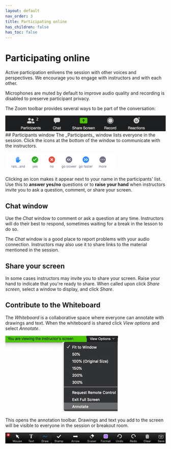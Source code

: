 ```yaml
---
layout: default
nav_order: 3
title: Participating online
has_children: false
has_toc: false
---
```

# Participating online

Active participation enlivens the session with other voices and perspectives. We encourage you to engage with instructors and with each other.

Microphones are muted by default to improve audio quality and recording is disabled to preserve participant privacy.

The Zoom toolbar provides several ways to be part of the conversation:

<img src="content/figures/zoom_toolbar.png" alt="Zoom toolbar" width="510"/>
<br/>
## Participants window
The _Participants_ window lists everyone in the session. Click the icons at the bottom of the window to communicate with the instructors.

![Menu at bottom of the participants window](content/figures/participants_window_menu.png)

Clicking an icon makes it appear next to your name in the participants' list. Use this to **answer yes/no** questions or to **raise your hand** when instructors invite you to ask a question, comment, or share your screen.
<br/>
## Chat window
Use the _Chat_ window to comment or ask a question at any time. Instructors will do their best to respond, sometimes waiting for a break in the lesson to do so.

The _Chat_ window is a good place to report problems with your audio connection. Instructors may also use it to share links to the material mentioned in the session.
<br/>
## Share your screen
In some cases instructors may invite you to share your screen. Raise your hand to indicate that you're ready to share. When called upon click _Share screen_, select a window to display, and click _Share_.
<br/>
## Contribute to the Whiteboard
The _Whiteboard_ is a collaborative space where everyone can annotate with drawings and text. When the whiteboard is shared click _View options_ and select _Annotate_.

![Menu with Annotate option](content/figures/open_annotate_toolbar.png)

This opens the annotation toolbar. Drawings and text you add to the screen will be visible to everyone in the session or breakout room.

![The annotation toolbar](content/figures/annotate_toolbar.png)
